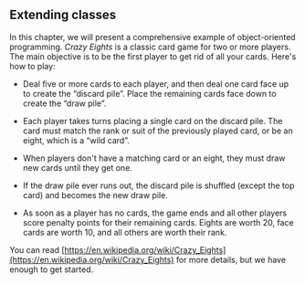 ##  Extending classes



In this chapter, we will present a comprehensive example of object-oriented programming.
*Crazy Eights* is a classic card game for two or more players.
The main objective is to be the first player to get rid of all your cards.
Here's how to play:



*  Deal five or more cards to each player, and then deal one card face up to create the “discard pile”.
Place the remaining cards face down to create the “draw pile”.

*  Each player takes turns placing a single card on the discard pile.
The card must match the rank or suit of the previously played card, or be an eight, which is a “wild card”.

*  When players don't have a matching card or an eight, they must draw new cards until they get one.

*  If the draw pile ever runs out, the discard pile is shuffled (except the top card) and becomes the new draw pile.

*  As soon as a player has no cards, the game ends and all other players score penalty points for their remaining cards.
Eights are worth 20, face cards are worth 10, and all others are worth their rank.


You can read [https://en.wikipedia.org/wiki/Crazy_Eights](https://en.wikipedia.org/wiki/Crazy_Eights) for more details, but we have enough to get started.